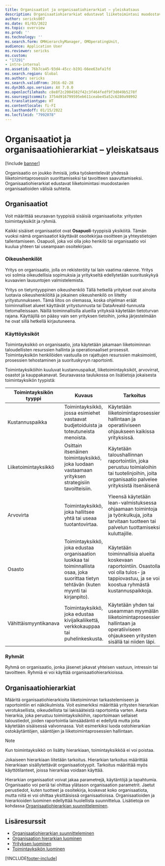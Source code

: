 ```yaml
---
title: Organisaatiot ja organisaatiohierarkiat – yleiskatsaus
description: Organisaatiohierarkiat edustavat liiketoimintasi muodostavien organisaatioiden välisiä suhteita.
author: sericks007
ms.date: 01/03/2022
ms.topic: overview
ms.prod: ''
ms.technology: ''
ms.search.form: OMHierarchyManager, OMOperatingUnit,
audience: Application User
ms.reviewer: sericks
ms.custom:
- "17291"
- intro-internal
ms.assetid: 76b7ca45-93d4-45cc-b191-66ee63afa1fd
ms.search.region: Global
ms.author: sericks
ms.search.validFrom: 2016-02-28
ms.dyn365.ops.version: AX 7.0.0
ms.openlocfilehash: c8e8f2c2004582f42c3f464fedf9f3d049b5278f
ms.sourcegitcommit: 3754d916799595eb611ceabe45a52c6280a98992
ms.translationtype: HT
ms.contentlocale: fi-FI
ms.lasthandoff: 01/15/2022
ms.locfileid: "7992078"
---
```

# <a name="organizations-and-organizational-hierarchies-overview"></a>Organisaatiot ja organisaatiohierarkiat – yleiskatsaus

[!include [banner](../includes/banner.md)]

Organisaatio on joukko ihmisiä, jotka työskentelevät yhdessä liiketoimintaprosessin suorittamiseksi tai tavoitteen saavuttamiseksi. Organisaatiohierarkiat edustavat liiketoimintasi muodostavien organisaatioiden välisiä suhteita.

## <a name="organizations"></a>Organisaatiot

Voit määrittää seuraavan tyyppisiä sisäisiä organisaatioita: yritysten toimintayksiköt ja ryhmiä.

Kaikki sisäiset organisaatiot ovat **Osapuoli**-tyyppisiä yksiköitä. Tämän vuoksi nämä organisaatiot käyttävät osoitekirjaa osoitteen ja yhteystietojen tallentamiseen. Osapuoli, joka voi olla joko henkilö tai organisaatio voi kuulua yhteen tai useampaan osoitekirjaan.

### <a name="legal-entities"></a>Oikeushenkilöt

Yritys on organisaatio, jolla on rekisteröity tai lain vaatima rakenne. Yritys voi solmia oikeudellisia sopimuksia ja yritykseltä edellytetään suorituskykyä kuvaavien lausuntojen valmistelemista.

Yritys on tietyntyyppinen oikeushenkilö Tällä hetkellä yritykset ovat ainoita luotavia oikeushenkilöitä ja jokainen oikeushenkilö on liitetty yritystunnukseen. Tämä liitos on olemassa, koska ohjelman eräät toiminnalliset alueet käyttävät yritystunnusta tai DataAreaId-tunnusta tietomalleissaan. Näillä toiminnallisilla alueilla yrityksiä käytetään tietoturvan rajana. Käyttäjillä on pääsy vain sen yrityksen tietoihin, jonka järjestelmään he ovat sillä hetkellä kirjautuneena.

### <a name="operating-units"></a>Käyttöyksiköt

Toimintayksikkö on organisaatio, jota käytetään jakamaan liiketoiminnan taloudellisten resurssien hallinta ja operationaaliset prosessit. Toimintayksikön henkilöiden vastuulla on rajattujen resurssien maksimointi, prosessien tehostaminen ja suorituskyvyn raportointi.

Toimintayksiköihin kuuluvat kustannuspaikat, liiketoimintayksiköt, arvovirrat, osastot ja kauppakanavat. Seuraavassa taulukossa on lisätietoja jokaisesta toimintayksikön tyypistä:

| Toimintayksikön tyyppi | Kuvaus | Tarkoitus |
|---------------------|-------------|---------|
| Kustannuspaikka         | Toimintayksikkö, jossa esimiehet vastaavat budjetoiduista ja toteutuneista menoista. | Käytetään liiketoimintaprosessien hallintaan ja operatiiviseen ohjaukseen kaikissa yrityksissä. |
| Liiketoimintayksikkö       | Osittain itsenäinen toimintayksikkö, joka luodaan vastaamaan yrityksen strategisiin tavoitteisiin. | Käytetään taloushallinnan raportointiin, joka perustuu toimialoihin tai tuotelinjoihin, joita organisaatio palvelee yrityksistä itsenäisenä. |
| Arvovirta        | Toimintayksikkö, joka hallitsee yhtä tai useaa tuotantovirtaa. | Yleensä käytetään lean-valmistuksessa ohjaamaan toimintoja ja työnkulkuja, joita tarvitaan tuotteen tai palvelun tuottamiseksi kuluttajille. |
| Osasto          | Toimintayksikkö, joka edustaa organisaation luokkaa tai toiminnallista osaa, joka suorittaa tietyn tehtävän (kuten myynti tai kirjanpito). | Käytetään toiminnallisia alueita koskevaan raportointiin. Osastolla voi olla tulos- ja tappiovastuu, ja se voi koostua ryhmästä kustannuspaikkoja. |
| Vähittäismyyntikanava      | Toimintayksikkö, joka edustaa kivijalkaliikettä, verkkokauppaa tai puhelinkeskusta. | Käytetään yhden tai useamman myymälän liiketoimintaprosessien hallintaan ja operatiiviseen ohjaukseen yritysten sisällä tai niiden läpi. |

### <a name="teams"></a>Ryhmät

Ryhmä on organisaatio, jonka jäsenet jakavat yhteisen vastuun, intressin tai tavoitteen. Ryhmiä ei voi käyttää organisaatiohierarkioissa.

## <a name="organizational-hierarchies"></a>Organisaatiohierarkiat

Määritä organisaatiohierarkioita liiketoiminnan tarkastelemiseen ja raportointiin eri näkökulmista. Voit esimerkiksi määrittää yritysten hierarkian verotuksellista, oikeudellista tai lakisääteistä raportointia varten. Aseta hierarkia, joka perustuu toimintayksiköihin, raportoimaan sellaiset taloustiedot, joiden raportointia lainsäädäntö ei edellytä mutta joita käytetään sisäisessä valvonnassa. Voit esimerkiksi luoda ostohierarkian ostokäytäntöjen, sääntöjen ja liiketoimintaprosessien hallintaan.

> [!NOTE]
> Kun toimintayksikkö on lisätty hierarkiaan, toimintayksikköä ei voi poistaa. 

Jokaiseen hierarkiaan liitetään tarkoitus. Hierarkian tarkoitus määrittää hierarkiaan sisällytettävät organisaatiotyypit. Tarkoitus määrittää myös käyttötilanteet, joissa hierarkiaa voidaan käyttää.

Hierarkian organisaatiot voivat jakaa parametrejä, käytäntöjä ja tapahtumia. Organisaatio voi periä tai ohittaa ylätason organisaation parametrit. Jaetut perustiedot, kuten tuotteet ja osoitekirja, koskevat koko organisaatiota, mutta niitä ei voi ohittaa yksittäisissä organisaatioissa. Organisaatioiden ja hierarkioiden luominen edellyttää huolellista suunnittelua. Lisätietoja on kohdassa [Organisaatiohierarkian suunnitteleminen](plan-organizational-hierarchy.md).

## <a name="additional-resources"></a>Lisäresurssit
- [Organisaatiohierarkian suunnitteleminen](plan-organizational-hierarchy.md)
- [Organisaation hierarkian luominen](tasks/create-organization-hierarchy.md)
- [Yrityksen luominen](tasks/create-legal-entity.md)
- [Toimintayksikön luominen](tasks/create-operating-unit.md)



[!INCLUDE[footer-include](../../../includes/footer-banner.md)]
